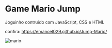 <h1>Game Mario Jump</h1>
<p>Joguinho contruido com JavaScript, CSS e HTML</p>

confira: https://emanoel029.github.io/Jump-Mario/

![mario](https://github.com/Emanoel029/Jump-Mario/assets/138140487/1d1c8965-ac5a-4dd5-a3ed-0c220269ecc1)
